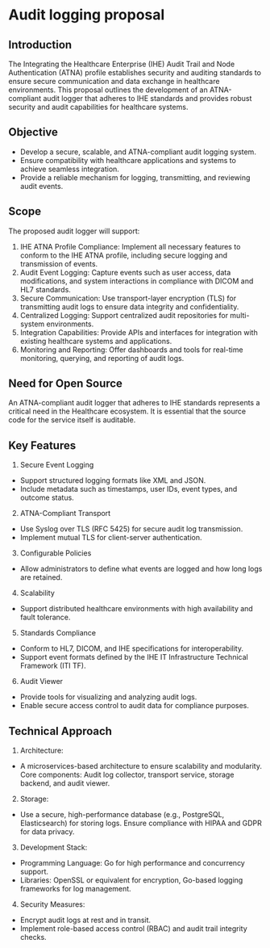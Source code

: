 # Audit logging proposal

## Introduction

The Integrating the Healthcare Enterprise (IHE) Audit Trail and Node Authentication (ATNA) profile establishes security and auditing standards to ensure secure communication and data exchange in healthcare environments. This proposal outlines the development of an ATNA-compliant audit logger that adheres to IHE standards and provides robust security and audit capabilities for healthcare systems.

## Objective

- Develop a secure, scalable, and ATNA-compliant audit logging system.
- Ensure compatibility with healthcare applications and systems to achieve seamless integration.
- Provide a reliable mechanism for logging, transmitting, and reviewing audit events.

## Scope

The proposed audit logger will support:

1. IHE ATNA Profile Compliance: Implement all necessary features to conform to the IHE ATNA profile, including secure logging and transmission of events.
2. Audit Event Logging: Capture events such as user access, data modifications, and system interactions in compliance with DICOM and HL7 standards.
3. Secure Communication: Use transport-layer encryption (TLS) for transmitting audit logs to ensure data integrity and confidentiality.
4. Centralized Logging: Support centralized audit repositories for multi-system environments.
5. Integration Capabilities: Provide APIs and interfaces for integration with existing healthcare systems and applications.
6. Monitoring and Reporting: Offer dashboards and tools for real-time monitoring, querying, and reporting of audit logs.

## Need for Open Source

An ATNA-compliant audit logger that adheres to IHE standards represents a critical need in the Healthcare ecosystem. It is essential that the source code for the service itself is auditable.

## Key Features

1. Secure Event Logging

- Support structured logging formats like XML and JSON.
- Include metadata such as timestamps, user IDs, event types, and outcome status.

2. ATNA-Compliant Transport

- Use Syslog over TLS (RFC 5425) for secure audit log transmission.
- Implement mutual TLS for client-server authentication.

3. Configurable Policies

- Allow administrators to define what events are logged and how long logs are retained.

4. Scalability

- Support distributed healthcare environments with high availability and fault tolerance.

5. Standards Compliance

- Conform to HL7, DICOM, and IHE specifications for interoperability.
- Support event formats defined by the IHE IT Infrastructure Technical Framework (ITI TF).

6. Audit Viewer

- Provide tools for visualizing and analyzing audit logs.
- Enable secure access control to audit data for compliance purposes.

## Technical Approach

1. Architecture:

- A microservices-based architecture to ensure scalability and modularity.
Core components: Audit log collector, transport service, storage backend, and audit viewer.

2. Storage:

- Use a secure, high-performance database (e.g., PostgreSQL, Elasticsearch) for storing logs.
Ensure compliance with HIPAA and GDPR for data privacy.

3. Development Stack:

- Programming Language: Go for high performance and concurrency support.
- Libraries: OpenSSL or equivalent for encryption, Go-based logging frameworks for log management.

4. Security Measures:

- Encrypt audit logs at rest and in transit.
- Implement role-based access control (RBAC) and audit trail integrity checks.
